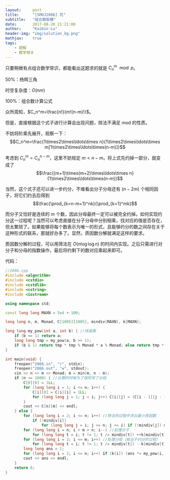 ```yaml
---
layout:     post
title:      "[SMOJ2066] 花"
subtitle:   "组合数取模"
date:       2017-08-20 21:21:00
author:     "Kaibin-Lu"
header-img: "img/solution_bg.png"
mathjax:    true
tags:
    - 题解
    - 数学相关
---
```



只要稍微有点组合数学常识，都能看出这题求的就是 $C_n^m\mod p$。  


50%：杨辉三角  

时空复杂度：$O(nm)$  


100%：组合数计算公式  

众所周知，$C_n^m=\frac{n!}{m!(n-m)!}$。  

但是，直接根据这个式子进行计算会出现问题，除法不满足 mod 的性质。  

不妨将阶乘先展开，观察一下：$$C_n^m=\frac{1\times2\times\ldots\times n}{1\times2\times\ldots\times m[1\times2\times\ldots\times(n-m)]}$$

考虑到  $C_n^m=C_n^{n-m}$，这里不妨规定 $m < n-m$。将上式先约掉一部分，就变成了$$\frac{(m+1)\times(m+2)\times\ldots\times n}{1\times2\times\ldots\times(n-m)}$$

当然，这个式子还可以进一步约分，不难看出分子分母还有 $(n-2m)$ 个相同因子，将它们约去后得到$$\frac{\prod_{k=n-m+1}^nk}{\prod_{k=1}^mk}$$

而分子又恰好是连续的 $m$ 个数，因此分母最终一定可以被完全约掉。如何实现约分这一过程呢？当然可以考虑直接在分子分母中分别相乘，找对应的值是否存在，但太繁琐了。如果能够将每个数表示为唯一的形式，且能够约分的数之间存在关于这种形式的联系，那就好办多了。显然，质因数分解就满足这样的要求。  


质因数分解的过程，可以用筛法在 $O(n\log\log n)$ 的时间内实现。之后只需进行对分子和分母的指数操作，最后将约剩下的数对应乘起来即可。  
  

代码：
```cpp
//2066.cpp
#include <algorithm>
#include <cstdio>
#include <cstdlib>
#include <cstring>
#include <iostream>

using namespace std;

const long long MAXN = 5e4 + 100;

long long n, m, Monad, C[1005][1005], mindiv[MAXN], k[MAXN];

long long my_pow(int a, int b) { //快速幂
	if (b == 1) return a;
	long long tmp = my_pow(a, b >> 1);
	if (b & 1) return tmp * tmp % Monad * a % Monad; else return tmp * tmp % Monad;
}

int main(void) {
	freopen("2066.in", "r", stdin);
	freopen("2066.out", "w", stdout);
	cin >> n >> m >> Monad; m = min(m, n - m);
	if (n <= 1000) { //比赛的时候为了保险写了分段
		C[0][0] = 1LL;
		for (long long i = 1; i <= n; i++) {
			C[i][0] = C[i][i] = 1LL;
			for (long long j = 1; j < i; j++) C[i][j] = (C[i - 1][j - 1] + C[i - 1][j]) % Monad;
		}
		cout << C[n][m] << endl;
	} else {
		for (long long i = 2; i <= n; i++) //筛法的过程中求出最小质因数
			if (!mindiv[i])
				for (long long j = i; j <= n; j += i) if (!mindiv[j]) mindiv[j] = i;
		for (long long i = n; i + m > n; i--) //处理分子
			for (long long t = i; t != 1; t /= mindiv[t]) ++k[mindiv[t]];
		for (long long i = 2; i <= m; i++) //处理分母（相当于约分的过程）
			for (long long t = i; t != 1; t /= mindiv[t]) --k[mindiv[t]];
		long long ans = 1;
		for (long long i = 2; i <= n; i++) if (k[i]) (ans *= my_pow(i, k[i])) %= Monad;
		cout << ans << endl;
	}
	return 0;
}
```